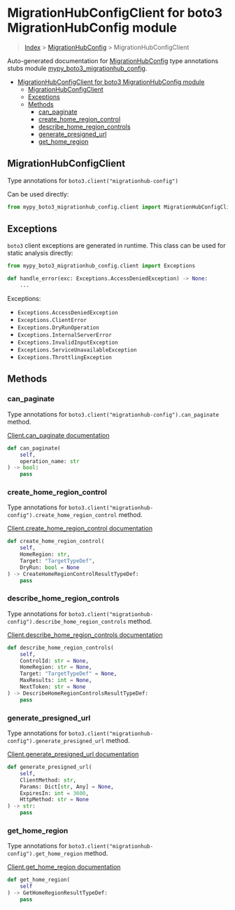 # MigrationHubConfigClient for boto3 MigrationHubConfig module

> [Index](../index.md) > [MigrationHubConfig](./index.md) > MigrationHubConfigClient

Auto-generated documentation for [MigrationHubConfig](https://boto3.amazonaws.com/v1/documentation/api/latest/reference/services/migrationhub-config.html#MigrationHubConfig)
type annotations stubs module [mypy_boto3_migrationhub_config](https://pypi.org/project/mypy-boto3-migrationhub-config/).

- [MigrationHubConfigClient for boto3 MigrationHubConfig module](#migrationhubconfigclient-for-boto3-migrationhubconfig-module)
  - [MigrationHubConfigClient](#migrationhubconfigclient)
  - [Exceptions](#exceptions)
  - [Methods](#methods)
    - [can_paginate](#can_paginate)
    - [create_home_region_control](#create_home_region_control)
    - [describe_home_region_controls](#describe_home_region_controls)
    - [generate_presigned_url](#generate_presigned_url)
    - [get_home_region](#get_home_region)

## MigrationHubConfigClient

Type annotations for `boto3.client("migrationhub-config")`

Can be used directly:

```python
from mypy_boto3_migrationhub_config.client import MigrationHubConfigClient
```

## Exceptions


`boto3` client exceptions are generated in runtime. This class can be used for static analysis directly:

```python
from mypy_boto3_migrationhub_config.client import Exceptions

def handle_error(exc: Exceptions.AccessDeniedException) -> None:
    ...
```


Exceptions:

- `Exceptions.AccessDeniedException`
- `Exceptions.ClientError`
- `Exceptions.DryRunOperation`
- `Exceptions.InternalServerError`
- `Exceptions.InvalidInputException`
- `Exceptions.ServiceUnavailableException`
- `Exceptions.ThrottlingException`


## Methods


### can_paginate

Type annotations for `boto3.client("migrationhub-config").can_paginate` method.

[Client.can_paginate documentation](https://boto3.amazonaws.com/v1/documentation/api/latest/reference/services/migrationhub-config.html#MigrationHubConfig.Client.can_paginate)

```python
def can_paginate(
    self,
    operation_name: str
) -> bool:
    pass
```

### create_home_region_control

Type annotations for `boto3.client("migrationhub-config").create_home_region_control` method.

[Client.create_home_region_control documentation](https://boto3.amazonaws.com/v1/documentation/api/latest/reference/services/migrationhub-config.html#MigrationHubConfig.Client.create_home_region_control)

```python
def create_home_region_control(
    self,
    HomeRegion: str,
    Target: "TargetTypeDef",
    DryRun: bool = None
) -> CreateHomeRegionControlResultTypeDef:
    pass
```

### describe_home_region_controls

Type annotations for `boto3.client("migrationhub-config").describe_home_region_controls` method.

[Client.describe_home_region_controls documentation](https://boto3.amazonaws.com/v1/documentation/api/latest/reference/services/migrationhub-config.html#MigrationHubConfig.Client.describe_home_region_controls)

```python
def describe_home_region_controls(
    self,
    ControlId: str = None,
    HomeRegion: str = None,
    Target: "TargetTypeDef" = None,
    MaxResults: int = None,
    NextToken: str = None
) -> DescribeHomeRegionControlsResultTypeDef:
    pass
```

### generate_presigned_url

Type annotations for `boto3.client("migrationhub-config").generate_presigned_url` method.

[Client.generate_presigned_url documentation](https://boto3.amazonaws.com/v1/documentation/api/latest/reference/services/migrationhub-config.html#MigrationHubConfig.Client.generate_presigned_url)

```python
def generate_presigned_url(
    self,
    ClientMethod: str,
    Params: Dict[str, Any] = None,
    ExpiresIn: int = 3600,
    HttpMethod: str = None
) -> str:
    pass
```

### get_home_region

Type annotations for `boto3.client("migrationhub-config").get_home_region` method.

[Client.get_home_region documentation](https://boto3.amazonaws.com/v1/documentation/api/latest/reference/services/migrationhub-config.html#MigrationHubConfig.Client.get_home_region)

```python
def get_home_region(
    self
) -> GetHomeRegionResultTypeDef:
    pass
```